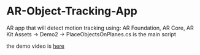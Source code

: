 # AR-Object-Tracking-App
AR app that will detect motion tracking using: AR Foundation, AR Core, AR Kit
Assets -> Demo2 -> PlaceObjectsOnPlanes.cs is the main script

the demo video is [here](https://drive.google.com/file/d/1fGhe9i4h-TRRigI3yju-xdbTSQfSobGW/view?usp=sharing)

